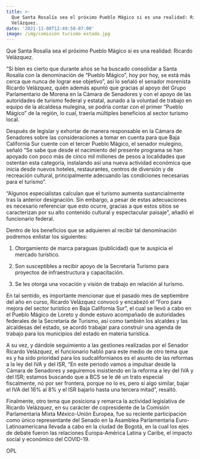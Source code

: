 ```yaml
---
title: >-
  Que Santa Rosalía sea el próximo Pueblo Mágico si es una realidad: Ricardo
  Velázquez.
date: '2021-11-08T12:49:50-07:00'
image: /img/comisión turismo estado.jpg
---
```

Que Santa Rosalía sea el próximo Pueblo Mágico si es una realidad: Ricardo Velázquez.





“Si bien es cierto que durante años se ha buscado consolidar a Santa Rosalía con la denominación de “Pueblo Mágico”, hoy por hoy, se está más cerca que nunca de lograr ese objetivo”, así lo señaló el senador morenista Ricardo Velázquez, quién además apuntó que gracias al apoyo del Grupo Parlamentario de Morena en la Cámara de Senadores y con el apoyo de las autoridades de turismo federal y estatal, aunado a la voluntad de trabajo en equipo de la alcaldesa mulegina, se podría contar con el primer “Pueblo Mágico” de la región, lo cual, traería múltiples beneficios al sector turismo local.



Después de legislar y exhortar de manera responsable en la Cámara de Senadores sobre las consideraciones a tomar en cuenta para que Baja California Sur cuente con el tercer Pueblo Mágico, el senador mulegino, señaló “Se sabe que desde el nacimiento del presente programa se han apoyado con poco más de cinco mil millones de pesos a localidades que ostentan esta categoría, instalando así una nueva actividad económica que inicia desde nuevos hoteles, restaurantes, centros de diversión y de recreación cultural, principalmente adecuando las condiciones necesarias para el turismo”.



“Algunos especialistas calculan que el turismo aumenta sustancialmente tras la anterior designación. Sin embargo, a pesar de estas adecuaciones es necesario referenciar que esto ocurre, gracias a que estos sitios se caracterizan por su alto contenido cultural y espectacular paisaje”, añadió el funcionario federal.



Dentro de los beneficios que se adquieren al recibir tal denominación podremos enlistar los siguientes:



1.	Otorgamiento de marca paraguas (publicidad) que te auspicia el mercado turístico.

2.	Son susceptibles a recibir apoyo de la Secretaría Turismo para proyectos de infraestructura y capacitación.

3.	Se les otorga una vocación y visión de trabajo en relación al turismo.



En tal sentido, es importante mencionar que el pasado mes de septiembre del año en curso, Ricardo Velázquez convocó y encabezó el “Foro para mejora del sector turístico en Baja California Sur”, el cual se llevó a cabo en el Pueblo Mágico de Loreto y donde estuvo acompañado de autoridades federales de la Secretaría de Turismo, así como también los alcaldes y las alcaldesas del estado, se acordó trabajar para construir una agenda de trabajo para los municipios del estado en materia turística.



A su vez, y dándole seguimiento a las gestiones realizadas por el Senador Ricardo Velázquez,  el funcionario habló para este medio de otro tema que es y ha sido prioridad para los sudcalifornianos es el asunto de las reformas a la ley del IVA y del ISR, “En este periodo vamos  a impulsar desde la Cámara de Senadores y seguiremos insistiendo en la reforma a ley del IVA y del ISR; estamos buscando que a BCS se le dé un trato especial fiscalmente, no por ser frontera, porque no lo es, pero sí algo similar, bajar el IVA del 16% al 8% y el ISR bajarlo hasta una tercera mitad”, resaltó.



Finalmente, otro tema que posiciona y remarca la actividad legislativa de Ricardo Velázquez, en su carácter de copresidente de la Comisión Parlamentaria Mixta México-Unión Europea, fue su reciente participación como único representante del Senado en la Asamblea Parlamentaria Euro-Latinoamericana llevada a cabo en la ciudad de Bogotá, en la cual los ejes de debate fueron las relaciones Europa-América Latina y Caribe, el impacto social y económico del COVID-19.

















OPL
